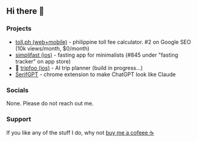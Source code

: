 ## Hi there 👋

### Projects

- [toll.ph (web+mobile)](https://toll.ph/) - philippine toll fee calculator. #2 on Google SEO (10k views/month, $0/month)
- [simplifast (ios)](https://apps.apple.com/ph/app/simplifast-fasting-tracker/id6714461740) - fasting app for minimalists (#845 under "fasting tracker" on app store)
- 🚧 [tripfoo (ios)](https://tripfoo.com/) - AI trip planner (build in progress...)
- [SerifGPT]() - chrome extension to make ChatGPT look like Claude

### Socials

None. Please do not reach out me.

### Support

If you like any of the stuff I do, why not [buy me a cofeee ☕️](https://www.buymeacoffee.com/ryanarnold)
